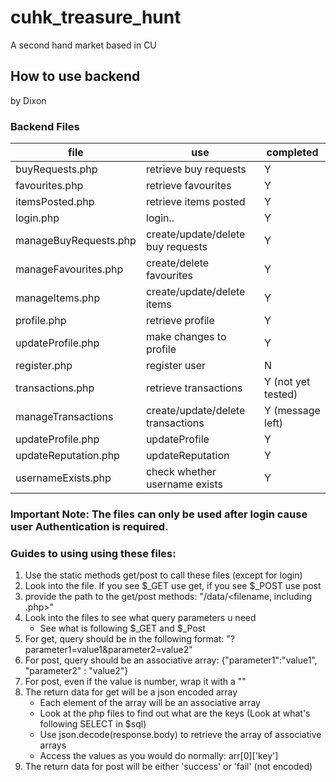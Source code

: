 # cuhk_treasure_hunt

A second hand market based in CU

## How to use backend
by Dixon

### Backend Files
file|use|completed
--|--|--
buyRequests.php | retrieve buy requests | Y
favourites.php | retrieve favourites | Y
itemsPosted.php|retrieve items posted | Y
login.php | login.. | Y
manageBuyRequests.php | create/update/delete  buy requests | Y
manageFavourites.php | create/delete favourites | Y
manageItems.php | create/update/delete items | Y
profile.php | retrieve profile | Y
updateProfile.php | make changes to profile | Y
register.php | register user | N
transactions.php | retrieve transactions | Y (not yet tested)
manageTransactions | create/update/delete transactions | Y (message left)
updateProfile.php | updateProfile | Y
updateReputation.php | updateReputation | Y
usernameExists.php | check whether username exists | Y

### Important Note: The files can only be used after login cause user Authentication is required.

### Guides to using using these files:
1. Use the static methods get/post to call these files (except for login)
2. Look into the file. If you see $_GET use get, if you see $_POST use post
3. provide the path to the get/post methods: "/data/<filename, including .php>"
4. Look into the files to see what query parameters u need
    - See what is following $_GET and $_Post
5. For get, query should be in the following format: "?parameter1=value1&parameter2=value2"
6. For post, query should be an associative array: {"parameter1":"value1", "parameter2" : "value2"}
7. For post, even if the value is number, wrap it with a ""
8. The return data for get will be a json encoded array
    - Each element of the array will be an associative array
    - Look at the php files to find out what are the keys (Look at what's following SELECT in $sql)
    - Use json.decode(response.body) to retrieve the array of associative arrays
    - Access the values as you would do normally: arr[0]['key']
9. The return data for post will be either 'success' or 'fail' (not encoded)
